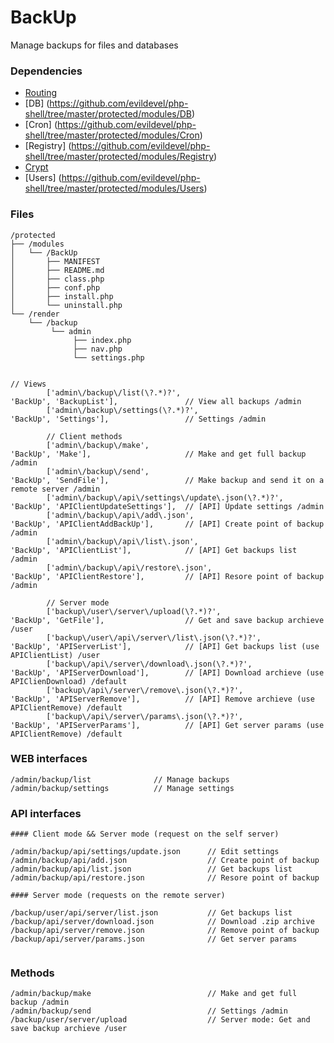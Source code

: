 # BackUp
Manage backups for files and databases

### Dependencies

- [Routing](https://github.com/evildevel/php-shell/tree/master/protected/modules/Routing)
- [DB] (https://github.com/evildevel/php-shell/tree/master/protected/modules/DB)
- [Cron] (https://github.com/evildevel/php-shell/tree/master/protected/modules/Cron)
- [Registry] (https://github.com/evildevel/php-shell/tree/master/protected/modules/Registry)
- [Crypt](https://github.com/evildevel/php-shell/tree/master/protected/modules/Crypt)
- [Users] (https://github.com/evildevel/php-shell/tree/master/protected/modules/Users)

### Files
```
/protected
├── /modules
│   └── /BackUp
│       ├── MANIFEST
│       ├── README.md
│       ├── class.php
│       ├── conf.php
│       ├── install.php
│       └── uninstall.php
└── /render
    └── /backup
         └── admin
              ├── index.php
              ├── nav.php
              └── settings.php


// Views
        ['admin\/backup\/list(\?.*)?',                           'BackUp', 'BackupList'],               // View all backups /admin
        ['admin\/backup\/settings(\?.*)?',                       'BackUp', 'Settings'],                 // Settings /admin
        
        // Client methods
        ['admin\/backup\/make',                                  'BackUp', 'Make'],                     // Make and get full backup /admin
        ['admin\/backup\/send',                                  'BackUp', 'SendFile'],                 // Make backup and send it on a remote server /admin
        ['admin\/backup\/api\/settings\/update\.json(\?.*)?',    'BackUp', 'APIClientUpdateSettings'],  // [API] Update settings /admin
        ['admin\/backup\/api\/add\.json',                        'BackUp', 'APIClientAddBackUp'],       // [API] Create point of backup /admin
        ['admin\/backup\/api\/list\.json',                       'BackUp', 'APIClientList'],            // [API] Get backups list /admin
        ['admin\/backup\/api\/restore\.json',                    'BackUp', 'APIClientRestore'],         // [API] Resore point of backup /admin
                
        // Server mode
        ['backup\/user\/server\/upload(\?.*)?',                  'BackUp', 'GetFile'],                  // Get and save backup archieve /user 
        ['backup\/user\/api\/server\/list\.json(\?.*)?',         'BackUp', 'APIServerList'],            // [API] Get backups list (use APIClientList) /user
        ['backup\/api\/server\/download\.json(\?.*)?',           'BackUp', 'APIServerDownload'],        // [API] Download archieve (use APIClienDownload) /default
        ['backup\/api\/server\/remove\.json(\?.*)?',             'BackUp', 'APIServerRemove'],          // [API] Remove archieve (use APIClientRemove) /default
        ['backup\/api\/server\/params\.json(\?.*)?',             'BackUp', 'APIServerParams'],          // [API] Get server params (use APIClientRemove) /default

```

### WEB interfaces
```
/admin/backup/list              // Manage backups
/admin/backup/settings          // Manage settings

```

### API interfaces
```
#### Client mode && Server mode (request on the self server)

/admin/backup/api/settings/update.json      // Edit settings
/admin/backup/api/add.json                  // Create point of backup
/admin/backup/api/list.json                 // Get backups list
/admin/backup/api/restore.json              // Resore point of backup

#### Server mode (requests on the remote server)

/backup/user/api/server/list.json           // Get backups list
/backup/api/server/download.json            // Download .zip archive   
/backup/api/server/remove.json              // Remove point of backup
/backup/api/server/params.json              // Get server params
 
```

### Methods
```
/admin/backup/make                          // Make and get full backup /admin
/admin/backup/send                          // Settings /admin
/backup/user/server/upload                  // Server mode: Get and save backup archieve /user 

```
```
